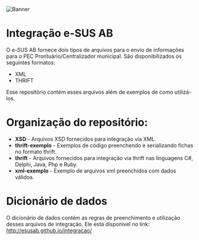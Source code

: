 ![Banner](https://raw.githubusercontent.com/esusab/integracao/master/banner.png)
# Integração e-SUS AB

O e-SUS AB fornece dois tipos de arquivos para o envio de informações para o PEC Prontuário/Centralizador municipal. São disponibilizados os seguintes formatos:

* XML
* THRIFT

Esse repositório contém esses arquivos além de exemplos de como utilizá-los.

# Organização do repositório:
 * **XSD** - Arquivos XSD fornecidos para integração via XML.
 * **thrift-exemplo** - Exemplos de código preenchendo e serializando fichas no formato thrift.
 * **thrift** - Arquivos fornecidos para integração via thrift nas linguagens C#, Delphi, Java, Php e Ruby.
 * **xml-exemplo** - Exemplo de arquivos xml preenchidos com dados válidos. 
 
# Dicionário de dados
O dicionário de dados contém as regras de preenchimento e utilização desses arquivos de integração. Ele está disponível no link: http://esusab.github.io/integracao/
 

